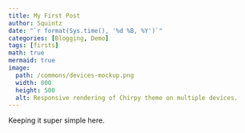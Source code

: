 ```yaml
---
title: My First Post
author: Squintz
date: "`r format(Sys.time(), '%d %B, %Y')`"
categories: [Blogging, Demo]
tags: [firsts]
math: true
mermaid: true
image:
  path: /commons/devices-mockup.png
  width: 800
  height: 500
  alt: Responsive rendering of Chirpy theme on multiple devices.
---
```


Keeping it super simple here.
